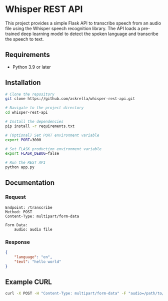 # Whisper REST API

This project provides a simple Flask API to transcribe speech from an audio file using the Whisper speech recognition library. The API loads a pre-trained deep learning model to detect the spoken language and transcribe the speech to text.

## Requirements

- Python 3.9 or later

## Installation

```bash
# Clone the repository
git clone https://github.com/askrella/whisper-rest-api.git

# Navigate to the project directory
cd whisper-rest-api

# Install the dependencies
pip install -r requirements.txt

# (Optional) Set PORT environment variable
export PORT=3000

# Set FLASK production environment variable
export FLASK_DEBUG=false

# Run the REST API
python app.py
```

## Documentation

### Request
```
Endpoint: /transcribe
Method: POST
Content-Type: multipart/form-data

Form Data:
    audio: audio file
```

### Response
    
```json
{
    "language": "en",
    "text": "hello world"
}
```

## Example CURL

```bash
curl -X POST -H "Content-Type: multipart/form-data" -F "audio=/path/to/audio.wav" http://localhost:3000/transcribe
```
